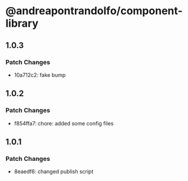 # @andreapontrandolfo/component-library

## 1.0.3

### Patch Changes

- 10a712c2: fake bump

## 1.0.2

### Patch Changes

- f854ffa7: chore: added some config files

## 1.0.1

### Patch Changes

- 8eaedf6: changed publish script
